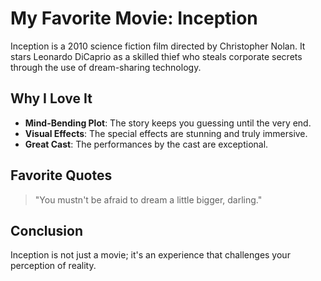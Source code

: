 # My Favorite Movie: Inception

Inception is a 2010 science fiction film directed by Christopher Nolan. It stars Leonardo DiCaprio as a skilled thief who steals corporate secrets through the use of dream-sharing technology.

## Why I Love It

- **Mind-Bending Plot**: The story keeps you guessing until the very end.
- **Visual Effects**: The special effects are stunning and truly immersive.
- **Great Cast**: The performances by the cast are exceptional.

## Favorite Quotes

> "You mustn't be afraid to dream a little bigger, darling."

## Conclusion

Inception is not just a movie; it's an experience that challenges your perception of reality.
